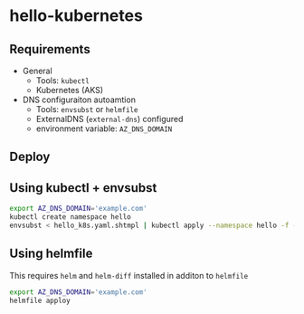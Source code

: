 # hello-kubernetes

## Requirements

* General
  * Tools: `kubectl`
  * Kubernetes (AKS)
* DNS configuraiton autoamtion
  * Tools: `envsubst` or `helmfile`
  * ExternalDNS (`external-dns`) configured
  * environment variable: `AZ_DNS_DOMAIN`

## Deploy

## Using kubectl + envsubst

```bash
export AZ_DNS_DOMAIN='example.com'
kubectl create namespace hello
envsubst < hello_k8s.yaml.shtmpl | kubectl apply --namespace hello -f -
```

## Using helmfile

This requires `helm` and `helm-diff` installed in additon to `helmfile`

```bash
export AZ_DNS_DOMAIN='example.com'
helmfile apploy
```

